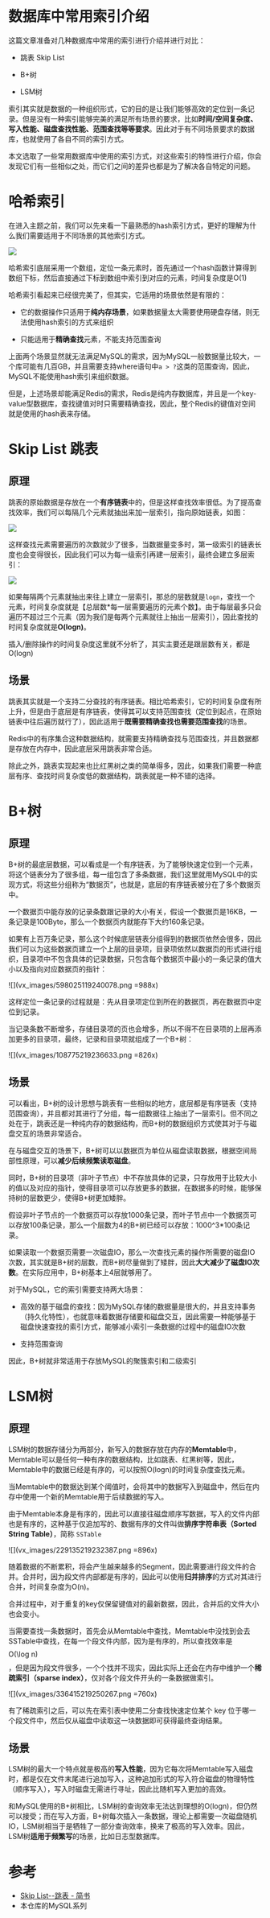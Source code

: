 # 数据库中常用索引介绍

这篇文章准备对几种数据库中常用的索引进行介绍并进行对比：

*   跳表 Skip List
    
*   B+树
    
*   LSM树
    
索引其实就是数据的一种组织形式，它的目的是让我们能够高效的定位到一条记录。但是没有一种索引能够完美的满足所有场景的要求，比如**时间/空间复杂度、写入性能、磁盘查找性能、范围查找等等要求**。因此对于有不同场景要求的数据库，也就使用了各自不同的索引方式。

本文选取了一些常用数据库中使用的索引方式，对这些索引的特性进行介绍，你会发现它们有一些相似之处，而它们之间的差异也都是为了解决各自特定的问题。

  

# 哈希索引

在进入主题之前，我们可以先来看一下最熟悉的hash索引方式，更好的理解为什么我们需要适用于不同场景的其他索引方式。

![](vx_images/184915119239376.png)

哈希索引底层采用一个数组，定位一条元素时，首先通过一个hash函数计算得到数组下标，然后直接通过下标到数组中索引到对应的元素，时间复杂度是O(1)

  

哈希索引看起来已经很完美了，但其实，它适用的场景依然是有限的：

*   它的数据操作只适用于**纯内存场景**，如果数据量太大需要使用硬盘存储，则无法使用hash索引的方式来组织
    

*   只能适用于**精确查找**元素，不能支持范围查询
    

  

上面两个场景显然就无法满足MySQL的需求，因为MySQL一般数据量比较大，一个库可能有几百GB，并且需要支持where语句中`a > ?`这类的范围查询，因此，MySQL不能使用hash索引来组织数据。

  

但是，上述场景却能满足Redis的需求，Redis是纯内存数据库，并且是一个key-value型数据库，查找键值对时只需要精确查找，因此，整个Redis的键值对空间就是使用的hash表来存储。

  

# Skip List 跳表

## 原理

跳表的原始数据是存放在一个**有序链表**中的，但是这样查找效率很低。为了提高查找效率，我们可以每隔几个元素就抽出来加一层索引，指向原始链表，如图：

![](vx_images/324315119227243.png)

这样查找元素需要遍历的次数就少了很多，当数据量变多时，第一级索引的链表长度也会变得很长，因此我们可以为每一级索引再建一层索引，最终会建立多层索引：

![](vx_images/422315119247409.png)

如果每隔两个元素就抽出来往上建立一层索引，那总的层数就是`logn`，查找一个元素，时间复杂度就是【总层数\*每一层需要遍历的元素个数】。由于每层最多只会遍历不超过三个元素（因为我们是每两个元素就往上抽出一层索引），因此查找的时间复杂度就是**O(logn)**。

  

插入/删除操作的时间复杂度这里就不分析了，其实主要还是跟层数有关，都是O(logn)

  

## 场景

跳表其实就是一个支持二分查找的有序链表。相比哈希索引，它的时间复杂度有所上升，但是由于底层是有序链表，使得其可以支持范围查找（定位到起点，在原始链表中往后遍历就行了），因此适用于**既需要精确查找也需要范围查找**的场景。

  

Redis中的有序集合这种数据结构，就需要支持精确查找与范围查找，并且数据都是存放在内存中，因此底层采用跳表非常合适。

  

除此之外，跳表实现起来也比红黑树之类的简单得多，因此，如果我们需要一种底层有序、查找时间复杂度低的数据结构，跳表就是一种不错的选择。

  

# B+树

## 原理

B+树的最底层数据，可以看成是一个有序链表，为了能够快速定位到一个元素，将这个链表分为了很多组，每一组包含了多条数据，我们这里就用MySQL中的实现方式，将这些分组称为“数据页”，也就是，底层的有序链表被分在了多个数据页中。

  

一个数据页中能存放的记录条数跟记录的大小有关，假设一个数据页是16KB，一条记录是100Byte，那么一个数据页内就能存下大约160条记录。

  

如果有上百万条记录，那么这个时候底层链表分组得到的数据页依然会很多，因此我们可以为这些数据页建立一个上层的目录项，目录项依然以数据页的形式进行组织，目录项中不包含具体的记录数据，只包含每个数据页中最小的一条记录的值大小以及指向对应数据页的指针：

  
![](vx_images/598025119240078.png =988x)

  

这样定位一条记录的过程就是：先从目录项定位到所在的数据页，再在数据页中定位到记录。

  

当记录条数不断增多，存储目录项的页也会增多，所以不得不在目录项的上层再添加更多的目录项，最终，记录和目录项就组成了一个B+树：

  
![](vx_images/108775219236633.png =826x)

## 场景

可以看出，B+树的设计思想与跳表有一些相似的地方，底层都是有序链表（支持范围查询），并且都对其进行了分组，每一组数据往上抽出了一层索引。但不同之处在于，跳表还是一种纯内存的数据结构，而B+树的数据组织方式使其对于与磁盘交互的场景非常适合。

  

在与磁盘交互的场景下，B+树可以以数据页为单位从磁盘读取数据，根据空间局部性原理，可以**减少后续频繁读取磁盘**。

  

同时，B+树的目录项（非叶子节点）中不存放具体的记录，只存放用于比较大小的值以及对应的指针，使得目录项可以存放更多的数据，在数据多的时候，能够保持树的层数更少，使得B+树更加矮胖。

假设非叶子节点的一个数据页可以存放1000条记录，而叶子节点中一个数据页可以存放100条记录，那么一个层数为4的B+树已经可以存放：1000^3\*100条记录。

  

如果读取一个数据页需要一次磁盘IO，那么一次查找元素的操作所需要的磁盘IO次数，其实就是B+树的层数，而B+树尽量做到了矮胖，因此**大大减少了磁盘IO次数**。在实际应用中，B+树基本上4层就够用了。

  

对于MySQL，它的索引需要支持两大场景：

*   高效的基于磁盘的查找：因为MySQL存储的数据量是很大的，并且支持事务（持久化特性），也就意味着数据存储要和磁盘交互，因此需要一种能够基于磁盘快速查找的索引方式，能够减小索引一条数据的过程中的磁盘IO次数
    

*   支持范围查询
    

  

因此，B+树就非常适用于存放MySQL的聚簇索引和二级索引

  

# LSM树

## 原理

LSM树的数据存储分为两部分，新写入的数据存放在内存的**Memtable**中，Memtable可以是任何一种有序的数据结构，比如跳表、红黑树等，因此，Memtable中的数据已经是有序的，可以按照O(logn)的时间复杂度查找元素。

  

当Memtable中的数据达到某个阈值时，会将其中的数据写入到磁盘中，然后在内存中使用一个新的Memtable用于后续数据的写入。

由于Memtable本身是有序的，因此可以直接往磁盘顺序写数据，写入的文件内部也是有序的，这种基于仅追加写的、数据有序的文件叫做**排序字符串表（Sorted String Table）**，简称 `SSTable`

![](vx_images/229135219232387.png =896x)
  

随着数据的不断累积，将会产生越来越多的Segment，因此需要进行段文件的合并。合并时，因为段文件内部都是有序的，因此可以使用**归并排序**的方式对其进行合并，时间复杂度为O(n)。

合并过程中，对于重复的key仅保留键值对的最新数据，因此，合并后的文件大小也会变小。

  

当需要查找一条数据时，首先会从Memtable中查找，Memtable中没找到会去SSTable中查找，在每一个段文件内部，因为是有序的，所以查找效率是 $$$$O(\\log n)$$$$，但是因为段文件很多，一个个找并不现实，因此实际上还会在内存中维护一个**稀疏索引（sparse index）**，仅对各个段文件开头的一条数据做索引。

![](vx_images/336415219250267.png =760x)
  

有了稀疏索引之后，可以先在索引表中使用二分查找快速定位某个 key 位于哪一个段文件中，然后仅从磁盘中读取这一块数据即可获得最终查询结果。

  

## 场景

LSM树的最大一个特点就是极高的**写入性能**，因为它每次将Memtable写入磁盘时，都是仅在文件末尾进行追加写入，这种追加形式的写入符合磁盘的物理特性（顺序写入），写入时磁盘无需进行寻址，因此比随机写入更加的高效。

  

和MySQL使用的B+树相比，LSM树的查询效率无法达到理想的O(logn)，但仍然可以接受；而在写入方面，B+树每次插入一条数据，理论上都需要一次磁盘随机IO，LSM树相当于是牺牲了一部分查询效率，换来了极高的写入效率。因此，LSM树**适用于频繁写**的场景，比如日志型数据库。

  

# 参考

*   [Skip List--跳表 - 简书](https://www.jianshu.com/p/9d8296562806)
* 本仓库的MySQL系列